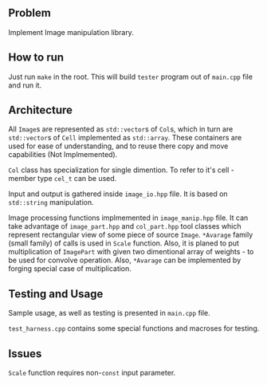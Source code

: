 Problem
-------

Implement Image manipulation library.

How to run
----------

Just run `make` in the root. This will build `tester` program out of `main.cpp` file
and run it.

Architecture
------------

All `Image`s are represented as `std::vector`s of `Col`s, which in turn are
`std::vector`s of `Cell` implemented as `std::array`. These containers are used for
ease of understanding, and to reuse there copy and move capabilities (Not Implmemented).

`Col` class has specialization for single dimention. To refer to it's cell - member
type `cel_t` can be used.

Input and output is gathered inside `image_io.hpp` file. It is based on `std::string`
manipulation.

Image processing functions implmemented in `image_manip.hpp` file. It can take advantage
of `image_part.hpp` and `col_part.hpp` tool classes which represent rectangular view of
some piece of source `Image`. `*Avarage` family (small family) of calls is used in
`Scale` function. Also, it is planed to put multiplication of `ImagePart` with given
two dimentional array of weights - to be used for convolve operation. Also, `*Avarage`
can be implemented by forging special case of multiplication.

Testing and Usage
-----------------

Sample usage, as well as testing is presented in `main.cpp` file.

`test_harness.cpp` contains some special functions and macroses for testing.

Issues
------

`Scale` function requires non-`const` input parameter.